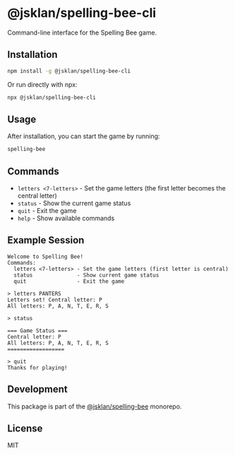 # @jsklan/spelling-bee-cli

Command-line interface for the Spelling Bee game.

## Installation

```bash
npm install -g @jsklan/spelling-bee-cli
```

Or run directly with npx:

```bash
npx @jsklan/spelling-bee-cli
```

## Usage

After installation, you can start the game by running:

```bash
spelling-bee
```

## Commands

- `letters <7-letters>` - Set the game letters (the first letter becomes the central letter)
- `status` - Show the current game status
- `quit` - Exit the game
- `help` - Show available commands

## Example Session

```
Welcome to Spelling Bee!
Commands:
  letters <7-letters> - Set the game letters (first letter is central)
  status              - Show current game status
  quit                - Exit the game

> letters PANTERS
Letters set! Central letter: P
All letters: P, A, N, T, E, R, S

> status

=== Game Status ===
Central letter: P
All letters: P, A, N, T, E, R, S
==================

> quit
Thanks for playing!
```

## Development

This package is part of the [@jsklan/spelling-bee](https://github.com/jsklan/spelling-bee) monorepo.

## License

MIT
